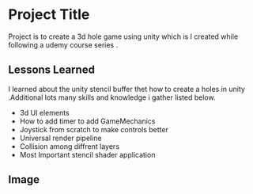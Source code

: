 
# Project Title
  Project is to create a 3d hole game using unity which is I created while following a udemy course series .



## Lessons Learned

I learned about the unity stencil buffer thet how to create a holes in unity .Additional lots many skills and knowledge i gather listed below.

  - 3d UI elements
  - How to add timer to add GameMechanics
  - Joystick from scratch to make controls better 
  - Universal render pipeline 
  - Collision among diffrent layers 
  - Most Important stencil shader application 


##  Image